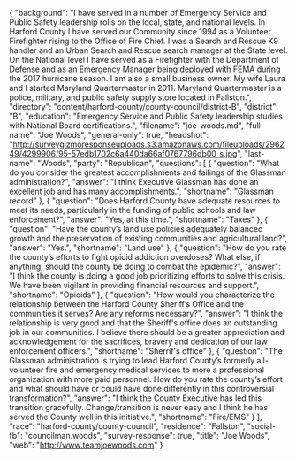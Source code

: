 {
  "background": "I have served in a number of Emergency Service and Public Safety leadership rolls on the local, state, and national levels. In Harford County I have served our Community since 1994 as a Volunteer Firefighter rising to the Office of Fire Chief. I was a Search and Rescue K9 handler and an Urban Search and Rescue search manager at the State level. On the National level I have served as a Firefighter with the Department of Defense and as an Emergency Manager being deployed with FEMA during the 2017 hurricane season. I am also a small business owner. My wife Laura and I started Maryland Quartermaster in 2011. Maryland Quartermaster is a police, military, and public safety supply store located in Fallston.",
  "directory": "content/harford-county/county-council/district-B",
  "district": "B",
  "education": "Emergency Service and Public Safety leadership studies with National Board certifications.",
  "filename": "joe-woods.md",
  "full-name": "Joe Woods",
  "general-only": true,
  "headshot": "http://surveygizmoresponseuploads.s3.amazonaws.com/fileuploads/296249/4299906/95-57edb1702c6a440da66af0767796db00_s.jpg",
  "last-name": "Woods",
  "party": "Republican",
  "questions": [
    {
      "question": "What do you consider the greatest accomplishments and failings of the Glassman administration?",
      "answer": "I think Executive Glassman has done an excellent job and has many accomplishments.",
      "shortname": "Glassman record"
    },
    {
      "question": "Does Harford County have adequate resources to meet its needs, particularly in the funding of public schools and law enforcement?",
      "answer": "Yes, at this time.",
      "shortname": "Taxes"
    },
    {
      "question": "Have the county’s land use policies adequately balanced growth and the preservation of existing communities and agricultural land?",
      "answer": "Yes.",
      "shortname": "Land use"
    },
    {
      "question": "How do you rate the county’s efforts to fight opioid addiction overdoses? What else, if anything, should the county be doing to combat the epidemic?",
      "answer": "I think the county is doing a good job prioritizing efforts to solve this crisis.  We have been vigilant in providing financial resources and support.",
      "shortname": "Opioids"
    },
    {
      "question": "How would you characterize the relationship between the Harford County Sheriff’s Office and the communities it serves? Are any reforms necessary?",
      "answer": "I think the relationship is very good and that the Sheriff's office does an outstanding job in our communities.  I believe there should be a greater appreciation and acknowledgement for the sacrifices, bravery and dedication of our law enforcement officers.",
      "shortname": "Sherrif's office"
    },
    {
      "question": "The Glassman administration is trying to lead Harford County’s formerly all-volunteer fire and emergency medical services to more a professional organization with more paid personnel. How do you rate the county’s effort and what should have or could have done differently in this controversial transformation?",
      "answer": "I think the County Executive has led this transition gracefully.  Change/transition is never easy and I think he has served the County well in this initiative.",
      "shortname": "Fire/EMS"
    }
  ],
  "race": "harford-county/county-council",
  "residence": "Fallston",
  "social-fb": "councilman.woods",
  "survey-response": true,
  "title": "Joe Woods",
  "web": "http://www.teamjoewoods.com"
}
